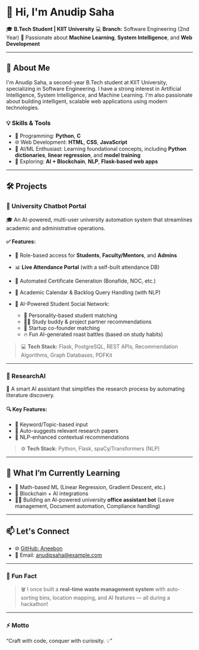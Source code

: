 # 👋 Hi, I'm Anudip Saha

🎓 **B.Tech Student | KIIT University**
💻 **Branch:** Software Engineering (2nd Year)
🚀 Passionate about **Machine Learning**, **System Intelligence**, and **Web Development**

---

## 🧠 About Me

I'm Anudip Saha, a second-year B.Tech student at KIIT University, specializing in Software Engineering. I have a strong interest in Artificial Intelligence, System Intelligence, and Machine Learning. I'm also passionate about building intelligent, scalable web applications using modern technologies.

### 💡 Skills & Tools

* 🐍 Programming: **Python**, **C**
* 🌐 Web Development: **HTML**, **CSS**, **JavaScript**
* 🤖 AI/ML Enthusiast: Learning foundational concepts, including **Python dictionaries**, **linear regression**, and **model training**
* 🧠 Exploring: **AI + Blockchain**, **NLP**, **Flask-based web apps**

---

## 🛠️ Projects

### 📌 University Chatbot Portal

🎓 An AI-powered, multi-user university automation system that streamlines academic and administrative operations.

#### ✅ Features:

* 🔐 Role-based access for **Students**, **Faculty/Mentors**, and **Admins**
* 📊 **Live Attendance Portal** (with a self-built attendance DB)
* 🧾 Automated Certificate Generation (Bonafide, NOC, etc.)
* 📅 Academic Calendar & Backlog Query Handling (with NLP)
* 🧠 AI-Powered Student Social Network:

  * 🤝 Personality-based student matching
  * 👨‍🎓 Study buddy & project partner recommendations
  * 🚀 Startup co-founder matching
  * 🔥 Fun AI-generated roast battles (based on study habits)

> 💻 **Tech Stack:** Flask, PostgreSQL, REST APIs, Recommendation Algorithms, Graph Databases, PDFKit

---

### 📌 ResearchAI

🧪 A smart AI assistant that simplifies the research process by automating literature discovery.

#### 🔍 Key Features:

* 🔎 Keyword/Topic-based input
* 📄 Auto-suggests relevant research papers
* 🧠 NLP-enhanced contextual recommendations

> ⚙️ **Tech Stack:** Python, Flask, spaCy/Transformers (NLP)

---

## 🔭 What I’m Currently Learning

* 🧮 Math-based ML (Linear Regression, Gradient Descent, etc.)
* 🧱 Blockchain + AI integrations
* 🧑‍💼 Building an AI-powered university **office assistant bot** (Leave management, Document automation, Compliance handling)

---

## 📫 Let's Connect

* 🌐 [GitHub: Aneebon](https://github.com/Aneebon)
* 📧 Email: [anudipsaha@example.com](anudipsaha44@gmailcom) 

---

### 💬 Fun Fact

> 🗑️ I once built a **real-time waste management system** with auto-sorting bins, location mapping, and AI features — all during a hackathon!

---

### ⚡ Motto

“Craft with code, conquer with curiosity. 💡”
